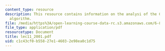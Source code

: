 ```yaml
---
content_type: resource
description: This resource contains information on the analysi of the Goldberg-Tarjan
  algorithm.
file: /media/https%3A/open-learning-course-data-rc.s3.amazonaws.com/6-854j-advanced-algorithms-fall-2005/c1c43cf0b55827e146032e98ea0c1d75_lec11_2001.pdf
file_type: application/pdf
resourcetype: Document
title: lec11_2001.pdf
uid: c1c43cf0-b558-27e1-4603-2e98ea0c1d75
---
```

